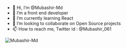 - 👋 Hi, I’m @Mubashir-Md
- 👀 I’m a front end developer
- 🌱 I’m currently learning React
- 💞️ I’m looking to collaborate on Open Source projects
- 📫 How to reach me, Twitter id : @Mubashir_061 

<p align="left"> <img src="https://komarev.com/ghpvc/?username=Mubashir-Md&label=Profile%20views&color=0e75b6&style=flat" alt="Mubashir-Md" /> </p>
<!---
Mubashir-Md/Mubashir-Md is a ✨ special ✨ repository because its `README.md` (this file) appears on your GitHub profile.
You can click the Preview link to take a look at your changes.
--->
